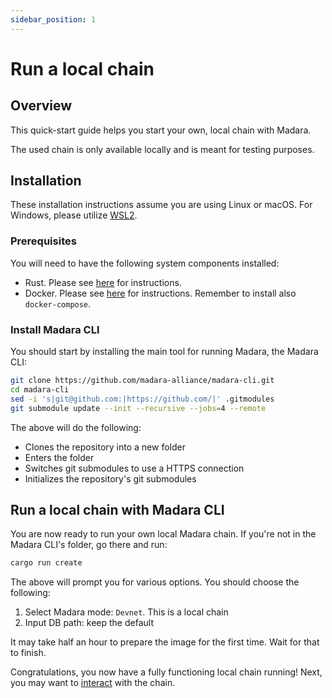 ```yaml
---
sidebar_position: 1
---
```


# Run a local chain

## Overview

This quick-start guide helps you start your own, local chain with Madara.

The used chain is only available locally and is meant for testing purposes.

## Installation

These installation instructions assume you are using Linux or macOS. For Windows, please utilize [WSL2](https://learn.microsoft.com/en-us/windows/wsl/).

### Prerequisites

You will need to have the following system components installed:
- Rust. Please see [here](https://www.rust-lang.org/tools/install) for instructions.
- Docker. Please see [here](https://docs.docker.com/engine/install/) for instructions. Remember to install also `docker-compose`.

### Install Madara CLI

You should start by installing the main tool for running Madara, the Madara CLI:
```bash
git clone https://github.com/madara-alliance/madara-cli.git
cd madara-cli
sed -i 's|git@github.com:|https://github.com/|' .gitmodules
git submodule update --init --recursive --jobs=4 --remote
```
The above will do the following:
- Clones the repository into a new folder
- Enters the folder
- Switches git submodules to use a HTTPS connection
- Initializes the repository's git submodules

## Run a local chain with Madara CLI

You are now ready to run your own local Madara chain. If you're not in the Madara CLI's folder, go there and run:

```bash
cargo run create
```
The above will prompt you for various options. You should choose the following:
1. Select Madara mode: `Devnet`. This is a local chain
1. Input DB path: keep the default

It may take half an hour to prepare the image for the first time. Wait for that to finish.

Congratulations, you now have a fully functioning local chain running! Next, you may want to [interact](use_localchain) with the chain.